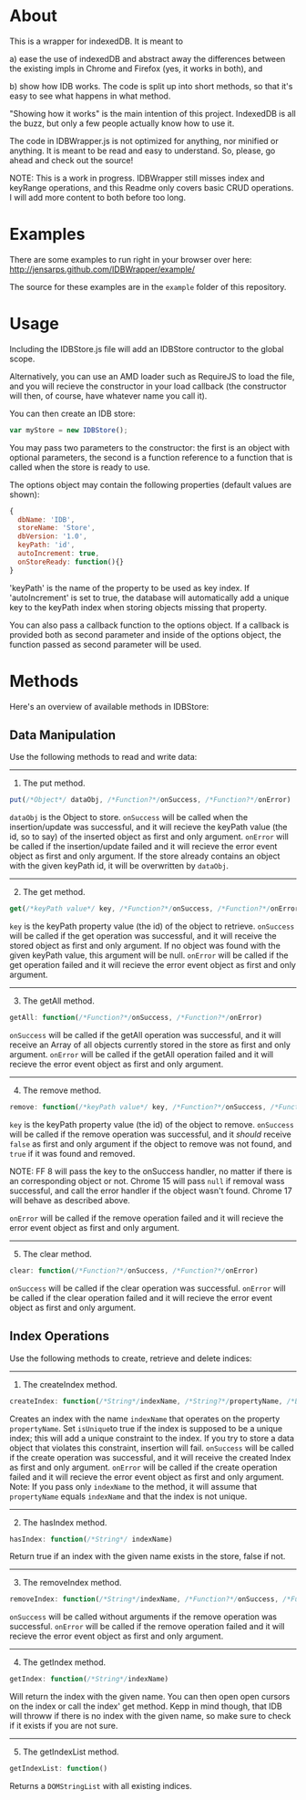 About
=====

This is a wrapper for indexedDB. It is meant to

a) ease the use of indexedDB and abstract away the differences between the 
existing impls in Chrome and Firefox (yes, it works in both), and

b) show how IDB works. The code is split up into short methods, so that it's
easy to see what happens in what method.

"Showing how it works" is the main intention of this project. IndexedDB is 
all the buzz, but only a few people actually know how to use it. 

The code in IDBWrapper.js is not optimized for anything, nor minified or anything. 
It is meant to be read and easy to understand. So, please, go ahead and check out
the source!

NOTE: This is a work in progress. IDBWrapper still misses index and keyRange operations,
and this Readme only covers basic CRUD operations. I will add more content to both before
too long.

Examples
========

There are some examples to run right in your browser over here: http://jensarps.github.com/IDBWrapper/example/

The source for these examples are in the `example` folder of this repository.

Usage
=====

Including the IDBStore.js file will add an IDBStore contructor to the global scope.

Alternatively, you can use an AMD loader such as RequireJS to load the file, 
and you will recieve the constructor in your load callback (the constructor 
will then, of course, have whatever name you call it).

You can then create an IDB store:

```javascript
var myStore = new IDBStore();
```

You may pass two parameters to the constructor: the first is an object with optional parameters,
the second is a function reference to a function that is called when the store is ready to use.

The options object may contain the following properties (default values are shown):

```javascript
{
  dbName: 'IDB',
  storeName: 'Store',
  dbVersion: '1.0',
  keyPath: 'id',
  autoIncrement: true,
  onStoreReady: function(){}
}
```

'keyPath' is the name of the property to be used as key index. If 'autoIncrement' is set to true, 
the database will automatically add a unique key to the keyPath index when storing objects missing 
that property.

You can also pass a callback function to the options object. If a callback is provided both as second 
parameter and inside of the options object, the function passed as second parameter will be used.

Methods
=======

Here's an overview of available methods in IDBStore:

Data Manipulation
-----------------

Use the following methods to read and write data:

___

1) The put method.


```javascript
put(/*Object*/ dataObj, /*Function?*/onSuccess, /*Function?*/onError)
```

`dataObj` is the Object to store. `onSuccess` will be called when the insertion/update was successful, 
and it will recieve the keyPath value (the id, so to say) of the inserted object as first and only 
argument. `onError` will be called if the insertion/update failed and it will recieve the error event 
object as first and only argument. If the store already contains an object with the given keyPath id,
it will be overwritten by `dataObj`.

___

2) The get method.

```javascript
get(/*keyPath value*/ key, /*Function?*/onSuccess, /*Function?*/onError)
```

`key` is the keyPath property value (the id) of the object to retrieve. `onSuccess` will be called if
the get operation was successful, and it will receive the stored object as first and only argument. If
no object was found with the given keyPath value, this argument will be null. `onError` will be called
if the get operation failed and it will recieve the error event object as first and only argument.

___

3) The getAll method.

```javascript
getAll: function(/*Function?*/onSuccess, /*Function?*/onError)
```

`onSuccess` will be called if the getAll operation was successful, and it will receive an Array of
all objects currently stored in the store as first and only argument. `onError` will be called if 
the getAll operation failed and it will recieve the error event object as first and only argument.

___

4) The remove method.

```javascript
remove: function(/*keyPath value*/ key, /*Function?*/onSuccess, /*Function?*/onError)
```

`key` is the keyPath property value (the id) of the object to remove. `onSuccess` will be called if
the remove operation was successful, and it _should_ receive `false` as first and only argument if the
object to remove was not found, and `true` if it was found and removed.

NOTE: FF 8 will pass the key to the onSuccess handler, no matter if there is an corresponding object
or not. Chrome 15 will pass `null` if removal wass successful, and call the error handler if the object
wasn't found. Chrome 17 will behave as described above.

`onError` will be called if the remove operation failed and it will recieve the error event object as first 
and only argument.

___

5) The clear method.

```javascript
clear: function(/*Function?*/onSuccess, /*Function?*/onError)
```

`onSuccess` will be called if the clear operation was successful. `onError` will be called if the clear 
operation failed and it will recieve the error event object as first and only argument.


Index Operations
----------------

Use the following methods to create, retrieve and delete indices:


___


1) The createIndex method.

```javascript
createIndex: function(/*String*/indexName, /*String?*/propertyName, /*Boolean?*/isUnique, /*Function?*/onSuccess, /*Function?*/onError)
```

Creates an index with the name `indexName` that operates on the property `propertyName`. Set `isUnique`to true
if the index is supposed to be a unique index; this will add a unique constraint to the index. If you try to
store a data object that violates this constraint, insertion will fail. `onSuccess` will be called if
the create operation was successful, and it will receive the created Index as first and only argument.
`onError` will be called if the create operation failed and it will recieve the error event object as first 
and only argument.
Note: If you pass only `indexName` to the method, it will assume that `propertyName` equals `indexName` and that
the index is not unique.

___


2) The hasIndex method.

```javascript
hasIndex: function(/*String*/ indexName)
```

Return true if an index with the given name exists in the store, false if not.

___


3) The removeIndex method.

```javascript
removeIndex: function(/*String*/indexName, /*Function?*/onSuccess, /*Function?*/onError)
```

`onSuccess` will be called without arguments if the remove operation was successful. `onError` will be 
called if the remove operation failed and it will recieve the error event object as first and only argument.

___

4) The getIndex method.

```javascript
getIndex: function(/*String*/indexName)
```

Will return the index with the given name. You can then open open cursors on the index or call the index' get
method. Kepp in mind though, that IDB will throww if there is no index with the given name, so make sure to
check if it exists if you are not sure.

___

5) The getIndexList method.

```javascript
getIndexList: function()
```

Returns a `DOMStringList` with all existing indices.



